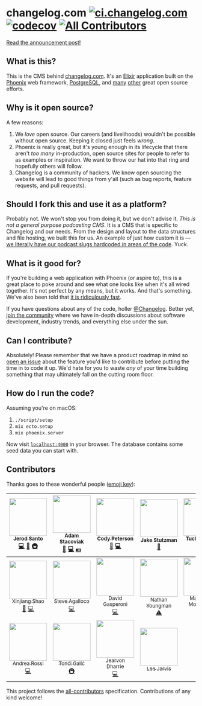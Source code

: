 # changelog.com [![ci.changelog.com](https://ci.changelog.com/api/v1/pipelines/changelog.com/jobs/deploy/badge)](https://ci.changelog.com/teams/main/pipelines/changelog.com/jobs/deploy) [![codecov](https://codecov.io/gh/thechangelog/changelog.com/branch/master/graph/badge.svg)](https://codecov.io/gh/thechangelog/changelog.com) [![All Contributors](https://img.shields.io/badge/all_contributors-18-orange.svg?style=flat-square)](#contributors)

[Read the announcement post!](https://changelog.com/posts/changelog-is-open-source)

## What is this?

This is the CMS behind [changelog.com](https://changelog.com). It's an [Elixir](http://elixir-lang.org) application built on the [Phoenix](http://www.phoenixframework.org) web framework, [PostgreSQL](https://www.postgresql.org), and [many](https://github.com/thechangelog/changelog.com/blob/master/mix.exs#L33) [other](https://github.com/thechangelog/changelog.com/blob/master/package.json) great open source efforts.

## Why is it open source?

A few reasons:

1. We _love_ open source. Our careers (and livelihoods) wouldn't be possible without open source. Keeping it closed just feels _wrong_.
2. Phoenix is really great, but it's young enough in its lifecycle that there aren't _too many_ in-production, open source sites for people to refer to as examples or inspiration. We want to throw our hat into that ring and hopefully others will follow.
3. Changelog is a community of hackers. We know open sourcing the website will lead to good things from y'all (such as bug reports, feature requests, and pull requests).

## Should I fork this and use it as a platform?

Probably not. We won't stop you from doing it, but we don't advise it. _This is not a general purpose podcasting CMS_. It is a CMS that is specific to Changelog and our needs. From the design and layout to the data structures and file hosting, we built this for us. An example of just how custom it is — [we literally have our podcast slugs hardcoded in areas of the code](https://github.com/thechangelog/changelog.com/blob/master/web/controllers/slack_controller.ex#L22). Yuck.

## What is it good for?

If you're building a web application with Phoenix (or aspire to), this is a great place to poke around and see what one looks like when it's all wired together. It's not perfect by any means, but it works. And that's something. We've also been told that [it is ridiculously fast](https://twitter.com/augiedb/status/788344626663096320).

If you have questions about any of the code, holler [@Changelog](https://twitter.com/changelog). Better yet, [join the community](https://changelog.com/community) where we have in-depth discussions about software development, industry trends, and everything else under the sun.

## Can I contribute?

Absolutely! Please remember that we have a product roadmap in mind so [open an issue](https://github.com/thechangelog/changelog.com/issues) about the feature you'd like to contribute before putting the time in to code it up. We'd hate for you to waste _any_ of your time building something that may ultimately fall on the cutting room floor.

## How do I run the code?

Assuming you're on macOS:

  1. `./script/setup`
  2. `mix ecto.setup`
  3. `mix phoenix.server`

Now visit [`localhost:4000`](http://localhost:4000) in your browser.
The database contains some seed data you can start with.

## Contributors

Thanks goes to these wonderful people ([emoji key](https://github.com/kentcdodds/all-contributors#emoji-key)):

<!-- ALL-CONTRIBUTORS-LIST:START - Do not remove or modify this section -->
| [<img src="https://avatars3.githubusercontent.com/u/8212?v=3" width="100px;"/><br /><sub>Jerod Santo</sub>](https://jerodsanto.net)<br />[💻](https://github.com/thechangelog/changelog.com/commits?author=jerodsanto "Code") [📖](https://github.com/thechangelog/changelog.com/commits?author=jerodsanto "Documentation") [🚇](#infra-jerodsanto "Infrastructure (Hosting, Build-Tools, etc)") | [<img src="https://avatars2.githubusercontent.com/u/2933?v=3" width="100px;"/><br /><sub>Adam Stacoviak</sub>](https://changelog.com/)<br />[🎨](#design-adamstac "Design") [💻](https://github.com/thechangelog/changelog.com/commits?author=adamstac "Code") [💵](#financial-adamstac "Financial") | [<img src="https://avatars0.githubusercontent.com/u/378665?v=3" width="100px;"/><br /><sub>Cody Peterson</sub>](http://humanshapes.co)<br />[🎨](#design-codyjames "Design") [💻](https://github.com/thechangelog/changelog.com/commits?author=codyjames "Code") | [<img src="https://pbs.twimg.com/profile_images/562681393130377216/9Vyehvz8.jpeg" width="100px;"/><br /><sub>Jake Stutzman</sub>](http://elevate.co)<br />[🎨](#design-jakestutzman "Design") | [<img src="https://avatars2.githubusercontent.com/u/7838530?v=3" width="100px;"/><br /><sub>Tucker Cowie</sub>](https://github.com/TuckerCowie)<br />[💻](https://github.com/thechangelog/changelog.com/commits?author=TuckerCowie "Code") | [<img src="https://avatars2.githubusercontent.com/u/3342?v=3" width="100px;"/><br /><sub>Gerhard Lazu</sub>](https://github.com/gerhard)<br />[🚇](#infra-gerhard "Infrastructure (Hosting, Build-Tools, etc)") [💻](https://github.com/thechangelog/changelog.com/commits?author=gerhard "Code") | [<img src="https://avatars1.githubusercontent.com/u/886?v=3" width="100px;"/><br /><sub>Dennis Reimann</sub>](https://dennisreimann.de)<br />[💻](https://github.com/thechangelog/changelog.com/commits?author=dennisreimann "Code") |
| :---: | :---: | :---: | :---: | :---: | :---: | :---: |
| [<img src="https://avatars3.githubusercontent.com/u/635858?v=3" width="100px;"/><br /><sub>Xinjiang Shao</sub>](https://www.xinjiangshao.com)<br />[📖](https://github.com/thechangelog/changelog.com/commits?author=soleo "Documentation") [💻](https://github.com/thechangelog/changelog.com/commits?author=soleo "Code") | [<img src="https://avatars0.githubusercontent.com/u/28044?v=3" width="100px;"/><br /><sub>Steve Agalloco</sub>](http://beforeitwasround.com)<br />[💻](https://github.com/thechangelog/changelog.com/commits?author=stve "Code") | [<img src="https://avatars1.githubusercontent.com/u/898057?v=3" width="100px;"/><br /><sub>David Gasperoni</sub>](http://david.gasperoni.org)<br />[💻](https://github.com/thechangelog/changelog.com/commits?author=mcdado "Code") | [<img src="https://avatars2.githubusercontent.com/u/4566?v=3" width="100px;"/><br /><sub>Nathan Youngman</sub>](https://nathany.com)<br />[⚠️](https://github.com/thechangelog/changelog.com/commits?author=nathany "Tests") | [<img src="https://avatars3.githubusercontent.com/u/43941?v=3" width="100px;"/><br /><sub>Marco Vito Moscaritolo</sub>](http://mavimo.org)<br />[💻](https://github.com/thechangelog/changelog.com/commits?author=mavimo "Code") | [<img src="https://avatars0.githubusercontent.com/u/5904417?v=3" width="100px;"/><br /><sub>0x4e</sub>](https://github.com/fallenpeace)<br />[💻](https://github.com/thechangelog/changelog.com/commits?author=fallenpeace "Code") | [<img src="https://avatars1.githubusercontent.com/u/8217766?v=3" width="100px;"/><br /><sub>Juan Soto</sub>](https://juansoto.me)<br />[💻](https://github.com/thechangelog/changelog.com/commits?author=sotojuan "Code") |
| [<img src="https://avatars2.githubusercontent.com/u/1248581?v=3" width="100px;"/><br /><sub>Andrea Rossi</sub>](https://github.com/lucidstack)<br />[💻](https://github.com/thechangelog/changelog.com/commits?author=lucidstack "Code") | [<img src="https://avatars3.githubusercontent.com/u/51889?v=3" width="100px;"/><br /><sub>Tonći Galić</sub>](http://tuxified.com)<br />[🚇](#infra-Tuxified "Infrastructure (Hosting, Build-Tools, etc)") | [<img src="https://avatars2.githubusercontent.com/u/321306?v=3" width="100px;"/><br /><sub>Jearvon Dharrie</sub>](http://jearvondharrie.com)<br />[💻](https://github.com/thechangelog/changelog.com/commits?author=iamjarvo "Code") | [<img src="https://avatars2.githubusercontent.com/u/197567?v=3" width="100px;"/><br /><sub>Lee Jarvis</sub>](http://twitter.com/lee_jarvis)<br /> |
<!-- ALL-CONTRIBUTORS-LIST:END -->

This project follows the [all-contributors](https://github.com/kentcdodds/all-contributors) specification. Contributions of any kind welcome!
